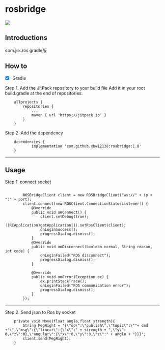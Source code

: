 # rosbridge
[![](https://jitpack.io/v/xbw12138/rosbridge.svg)](https://jitpack.io/#xbw12138/rosbridge)

## Introductions
com.jiik.ros gradle版
## How to
* [x] Gradle

Step 1. Add the JitPack repository to your build file
Add it in your root build.gradle at the end of repositories:
```
	allprojects {
		repositories {
			...
			maven { url 'https://jitpack.io' }
		}
	}
```
Step 2. Add the dependency

```
	dependencies {
	        implementation 'com.github.xbw12138:rosbridge:1.0'
	}

```

-------
## Usage
Step 1. connect socket
```
        
        ROSBridgeClient client = new ROSBridgeClient("ws://" + ip + ":" + port);
        client.connect(new ROSClient.ConnectionStatusListener() {
            @Override
            public void onConnect() {
                client.setDebug(true);
                ((RCApplication)getApplication()).setRosClient(client);
                onLoginSuccess();
                progressDialog.dismiss();
            }
            @Override
            public void onDisconnect(boolean normal, String reason, int code) {
                onLoginFailed("ROS disconnect");
                progressDialog.dismiss();
            }

            @Override
            public void onError(Exception ex) {
                ex.printStackTrace();
                onLoginFailed("ROS communication error");
                progressDialog.dismiss();
            }
        });
```

-------

Step 2.  Send json to Ros by socket

```
    private void Move(float angle,float strength){
        String MegRight = "{\"op\":\"publish\",\"topic\":\""+ cmd +"\",\"msg\":{\"linear\":{\"x\":" + strength + ",\"y\": 0,\"z\":0},\"angular\":{\"x\":0,\"y\":0,\"z\":" + angle + "}}}";
        client.send(MegRight);
    }
```